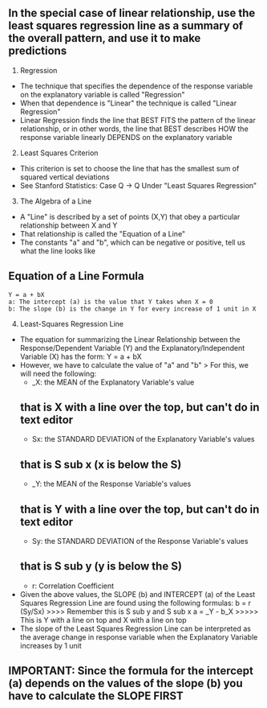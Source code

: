 <!-- Least Squares Regression -->

##  In the special case of linear relationship, use the least squares regression line as a summary of the overall pattern, and use it to make predictions ##

1. Regression
  - The technique that specifies the dependence of the response variable on the explanatory variable is called "Regression"
  - When that dependence is "Linear" the technique is called "Linear Regression" 
  - Linear Regression finds the line that BEST FITS the pattern of the linear relationship, or in other words, the line that BEST describes HOW the response variable linearly DEPENDS on the explanatory variable

2. Least Squares Criterion
  - This criterion is set to choose the line that has the smallest sum of squared vertical deviations 
  - See Stanford Statistics: Case Q -> Q Under "Least Squares Regression"
  
3. The Algebra of a Line 
  - A "Line" is described by a set of points (X,Y) that obey a particular relationship between X and Y 
  - That relationship is called the "Equation of a Line" 
  - The constants "a" and "b", which can be negative or positive, tell us what the line looks like 
  ## Equation of a Line Formula ## 
    Y = a + bX 
    a: The intercept (a) is the value that Y takes when X = 0 
    b: The slope (b) is the change in Y for every increase of 1 unit in X
    
4. Least-Squares Regression Line
  - The equation for summarizing the Linear Relationship between the Response/Dependent Variable (Y) and the Explanatory/Independent Variable (X) has the form: Y = a + bX
  - However, we have to calculate the value of "a" and "b" > For this, we will need the following:
    - _X: the MEAN of the Explanatory Variable's value 
    ## that is X with a line over the top, but can't do in text editor ## 
    - Sx: the STANDARD DEVIATION of the Explanatory Variable's values 
    ## that is S sub x (x is below the S) ##
    - _Y: the MEAN of the Response Variable's values
    ## that is Y with a line over the top, but can't do in text editor ##
    - Sy: the STANDARD DEVIATION of the Response Variable's values
    ## that is S sub y (y is below the S) ##
    - r: Correlation Coefficient 
  - Given the above values, the SLOPE (b) and INTERCEPT (a) of the Least Squares Regression Line are found using the following formulas: 
      b = r (Sy/Sx) >>>> Remember this is S sub y and S sub x
      a = _Y - b_X >>>>> This is Y with a line on top and X with a line on top 
  - The slope of the Least Squares Regression Line can be interpreted as the average change in response variable when the Explanatory Variable increases by 1 unit 
  
  ## IMPORTANT: Since the formula for the intercept (a) depends on the values of the slope (b) you have to calculate the SLOPE FIRST ##     
      
      
      
  
  
  
  
  
  
  
  
  
  
  
  
  
  
  
  
  
  
  
  
  
  
  
  
  
  
  